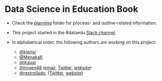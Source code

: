 # Data Science in Education Book 

- Check the [planning](/planning/) folder for process- and outline-related information.

- This project started in the #dataedu [Slack channel](https://dataedu.slack.com/). 

- In alphabetical order, the following authors are working on this project:
  - [\@kierisi](https://github.com/kierisi)
  - [\@MenakaK](https://github.com/MenakaK)
  - [\@jkaipp](https://github.com/jkaipp)
  - [\@jrosen48](https://github.com/jrosen48) ([email](mailto:jrosen@msu.edu), [Twitter](http://twitter.com/jrosenberg6432), [website](http://jmichaelrosenberg.com))
  - [\@restrellado](https://github.com/restrellado), ([Twitter](http://twitter.com/ryanes), [website](https://ryanestrellado.netlify.com/))
